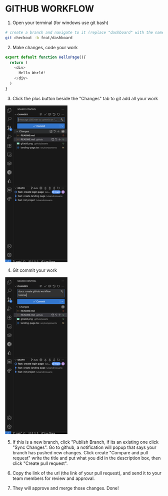 # GITHUB WORKFLOW
1. Open your terminal (for windows use git bash)

```bash
# create a branch and navigate to it (replace "dashboard" with the name of the branch you are working on)
git checkout -b feat/dashboard
```

2. Make changes, code your work
```javascript
export default function HelloPage(){
  return (
    <div>
      Hello World!
    </div>
  )
}
```

3. Click the plus button beside the "Changes" tab to git add all your work
<img src="./assets/gitadd.png" alt="Git Add Screenshot" height="500" />

4. Git commit your work
<img src="./assets/gitcommit.png" alt="Git Add Screenshot" height="500" />

5. If this is a new branch, click "Publish Branch, if its an existing one click "Sync Changes". Go to github, a notification will popup that says your branch has pushed new changes. Click create "Compare and pull request" write the title and put what you did in the description box, then click "Create pull request".

6. Copy the link of the url (the link of your pull request), and send it to your team members for review and approval.

7. They will approve and merge those changes. Done!